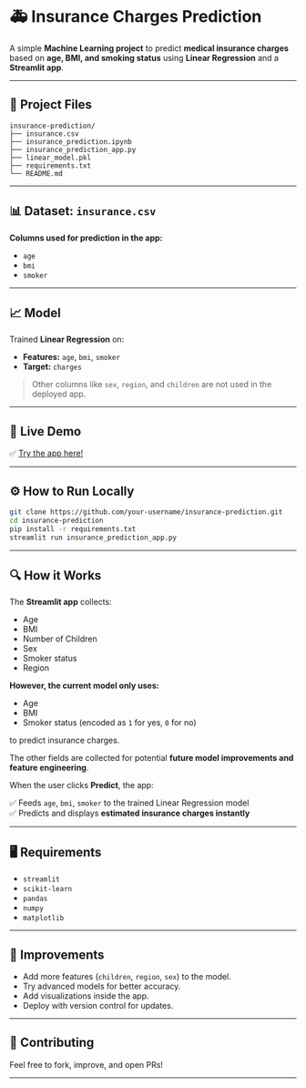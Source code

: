 # 🚑 Insurance Charges Prediction

A simple **Machine Learning project** to predict **medical insurance charges** based on **age, BMI, and smoking status** using **Linear Regression** and a **Streamlit app**.

---

## 📂 Project Files

```
insurance-prediction/
├── insurance.csv
├── insurance_prediction.ipynb
├── insurance_prediction_app.py
├── linear_model.pkl
├── requirements.txt
└── README.md
```

---

## 📊 Dataset: `insurance.csv`

**Columns used for prediction in the app:**

- `age`
- `bmi`
- `smoker`

---

## 📈 Model

Trained **Linear Regression** on:

- **Features:** `age`, `bmi`, `smoker`
- **Target:** `charges`

> Other columns like `sex`, `region`, and `children` are not used in the deployed app.

---

## 🚀 Live Demo

✅ [Try the app here!](https://insurance-prediction-irgn2x5pkxagrigkgnqmdv.streamlit.app/)

---

## ⚙️ How to Run Locally

```bash
git clone https://github.com/your-username/insurance-prediction.git
cd insurance-prediction
pip install -r requirements.txt
streamlit run insurance_prediction_app.py
```

---

## 🔍 How it Works

The **Streamlit app** collects:

- Age
- BMI
- Number of Children
- Sex
- Smoker status
- Region

**However, the current model only uses:**

- Age
- BMI
- Smoker status (encoded as `1` for yes, `0` for no)

to predict insurance charges.

The other fields are collected for potential **future model improvements and feature engineering**.

When the user clicks **Predict**, the app:

✅ Feeds `age`, `bmi`, `smoker` to the trained Linear Regression model  
✅ Predicts and displays **estimated insurance charges instantly**  

---

## 🖥️ Requirements

- `streamlit`
- `scikit-learn`
- `pandas`
- `numpy`
- `matplotlib`

---

## 🎯 Improvements

- Add more features (`children`, `region`, `sex`) to the model.
- Try advanced models for better accuracy.
- Add visualizations inside the app.
- Deploy with version control for updates.

---

## 🤝 Contributing

Feel free to fork, improve, and open PRs!

---

